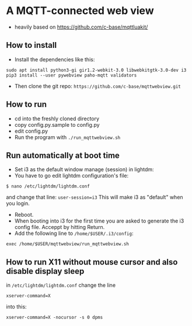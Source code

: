 # A MQTT-connected web view

- heavily based on https://github.com/c-base/mqttluakit/

## How to install

- Install the dependencies like this:

```
sudo apt install python3-gi gir1.2-webkit-3.0 libwebkitgtk-3.0-dev i3 
pip3 install --user pywebview paho-mqtt validators
```

- Then clone the git repo: `https://github.com/c-base/mqttwebview.git`

## How to run

- cd into the freshly cloned directory
- copy config.py.sample to config.py
- edit config.py
- Run the program with `./run_mqttwebview.sh`

## Run automatically at boot time

- Set i3 as the default window manage (session) in lightdm:
- You have to go edit lightdm configuration's file:

```
$ nano /etc/lightdm/lightdm.conf
```

and change that line: `user-session=i3`
This will make i3 as "default" when you login.

- Reboot.
- When booting into i3 for the first time you are asked to generate the i3 config file. Acceppt by hitting Return.
- Add the following line to `/home/$USER/.i3/config`:
```
exec /home/$USER/mqttwebview/run_mqttwebview.sh
```

## How to run X11 without mouse cursor and also disable display sleep

in `/etc/lightdm/lightdm.conf` change the line
```
xserver-command=X
```
into this: 
```
xserver-command=X -nocursor -s 0 dpms
```

